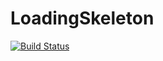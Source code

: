 # LoadingSkeleton

[![Build Status](https://travis-ci.org/tehras/LoadingSkeleton.svg?branch=master)](https://travis-ci.org/tehras/LoadingSkeleton)
